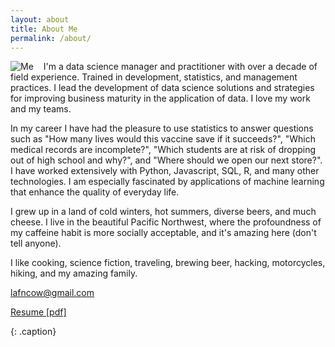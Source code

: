 ```yaml
---
layout: about
title: About Me
permalink: /about/
---
```

<img src="http://adamcornille.com/images/AdamCornille_Circle_sm.png" alt="Me" style="float: left;margin-right: 16px;">
I'm a data science manager and practitioner with over a decade of field experience. Trained in development, statistics, and management practices. I lead the development of data science solutions and strategies for improving business maturity in the application of data. I love my work and my teams.

In my career I have had the pleasure to use statistics to answer questions such as "How many lives would this vaccine save if it succeeds?", "Which medical records are incomplete?", "Which students are at risk of dropping out of high school and why?", and "Where should we open our next store?". I have worked extensively with Python, Javascript, SQL, R, and many other technologies. I am especially fascinated by applications of machine learning that enhance the quality of everyday life.

I grew up in a land of cold winters, hot summers, diverse beers, and much cheese. I live in the beautiful Pacific Northwest, where the profoundness of my caffeine habit is more socially acceptable, and it's amazing here (don't tell anyone).

I like cooking, science fiction, traveling, brewing beer, hacking, motorcycles, hiking, and my amazing family.

[lafncow@gmail.com](mailto:lafncow+website@gmail.com)

<a href="http://adamcornille.com/docs/Adam_Cornille.pdf" target="_blank">Resume [pdf]</a>

{: .caption}
